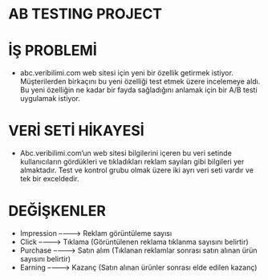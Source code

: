 # AB TESTING PROJECT

# İŞ PROBLEMİ

* abc.veribilimi.com web sitesi için yeni bir özellik getirmek istiyor. Müşterilerden birkaçını bu yeni özelliği test etmek üzere incelemeye aldı. Bu yeni özelliğin ne kadar bir fayda sağladığını anlamak için bir A/B testi uygulamak istiyor.

# VERİ SETİ HİKAYESİ

* Abc.veribilimi.com’un web sitesi bilgilerini içeren bu veri setinde kullanıcıların gördükleri ve tıkladıkları reklam sayıları gibi bilgileri yer almaktadır.
Test ve kontrol grubu olmak üzere iki ayrı veri seti vardır ve tek bir exceldedir.

# DEĞİŞKENLER

* Impression –---> Reklam görüntüleme sayısı
* Click –---> Tıklama (Görüntülenen reklama tıklanma sayısını belirtir)
* Purchase –---> Satın alım (Tıklanan reklamlar sonrası satın alınan ürün sayısını belirtir)
* Earning –---> Kazanç (Satın alınan ürünler sonrası elde edilen kazanç)
